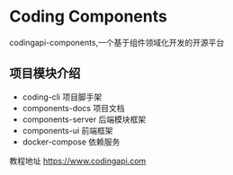 # Coding Components

codingapi-components,一个基于组件领域化开发的开源平台

## 项目模块介绍

* coding-cli 项目脚手架
* components-docs 项目文档
* components-server 后端模块框架
* components-ui 前端框架
* docker-compose 依赖服务

教程地址 https://www.codingapi.com
